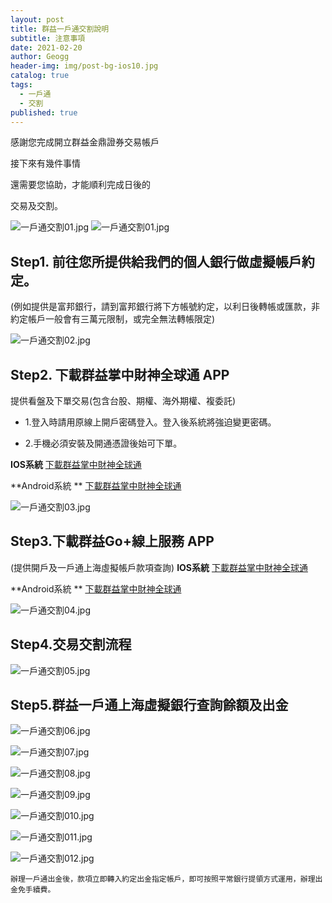 ```yaml
---
layout: post
title: 群益一戶通交割說明
subtitle: 注意事項
date: 2021-02-20
author: Geogg
header-img: img/post-bg-ios10.jpg
catalog: true
tags:
  - 一戶通
  - 交割
published: true
---
```


感謝您完成開立群益金鼎證券交易帳戶

接下來有幾件事情

還需要您協助，才能順利完成日後的

交易及交割。

![一戶通交割01.jpg]({{site.baseurl}}/media/一戶通交割01.jpg)
![一戶通交割01.jpg]({{site.baseurl}}/media/一戶通交割01.jpg)


## Step1. 前往您所提供給我們的個人銀行做虛擬帳戶約定。

              

(例如提供是富邦銀行，請到富邦銀行將下方帳號約定，以利日後轉帳或匯款，非約定帳戶一般會有三萬元限制，或完全無法轉帳限定)

![一戶通交割02.jpg]({{site.baseurl}}/media/一戶通交割02.jpg)

## Step2. 下載群益掌中財神全球通 APP

提供看盤及下單交易(包含台股、期權、海外期權、複委託)



- 1.登入時請用原線上開戶密碼登入。登入後系統將強迫變更密碼。

- 2.手機必須安裝及開通憑證後始可下單。

**IOS系統**
[下載群益掌中財神全球通 ](https://apps.apple.com/tw/app/%E7%BE%A4%E7%9B%8A%E8%AD%89%E5%88%B8-%E6%8E%8C%E4%B8%AD%E8%B2%A1%E7%A5%9E%E5%85%A8%E7%90%83%E9%80%9A/id1071778543)

**Android系統 **
[下載群益掌中財神全球通](https://play.google.com/store/apps/details?id=com.mitake.finance.cap)

![一戶通交割03.jpg]({{site.baseurl}}/media/一戶通交割03.jpg)


## Step3.下載群益Go+線上服務 APP

 (提供開戶及一戶通上海虛擬帳戶款項查詢)
**IOS系統**
[下載群益掌中財神全球通 ](https://apps.apple.com/tw/app/qun-yigo-xian-shang-kai-hu/id1069752783)

**Android系統 **
[下載群益掌中財神全球通](https://play.google.com/store/apps/details?id=com.capital.capitalmobiwizard)

![一戶通交割04.jpg]({{site.baseurl}}/media/一戶通交割04.jpg)

## Step4.交易交割流程

![一戶通交割05.jpg]({{site.baseurl}}/media/一戶通交割05.jpg)

## Step5.群益一戶通上海虛擬銀行查詢餘額及出金

![一戶通交割06.jpg]({{site.baseurl}}/media/一戶通交割06.jpg)

![一戶通交割07.jpg]({{site.baseurl}}/media/一戶通交割07.jpg)

![一戶通交割08.jpg]({{site.baseurl}}/media/一戶通交割08.jpg)

![一戶通交割09.jpg]({{site.baseurl}}/media/一戶通交割09.jpg)

![一戶通交割010.jpg]({{site.baseurl}}/media/一戶通交割010.jpg)

![一戶通交割011.jpg]({{site.baseurl}}/media/一戶通交割011.jpg)

![一戶通交割012.jpg]({{site.baseurl}}/media/一戶通交割012.jpg)

`辦理一戶通出金後，款項立即轉入約定出金指定帳戶，即可按照平常銀行提領方式運用，辦理出金免手續費。`
